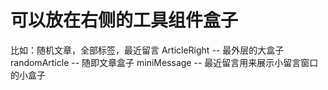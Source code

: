 # 可以放在右侧的工具组件盒子
比如：随机文章，全部标签，最近留言
ArticleRight -- 最外层的大盒子
randomArticle -- 随即文章盒子
miniMessage -- 最近留言用来展示小留言窗口的小盒子